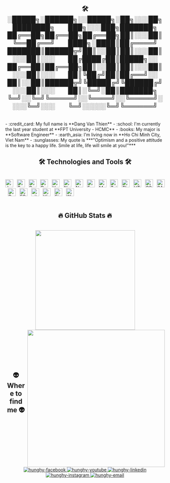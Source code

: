<h2 align="center">🛠 
░█████╗░██████╗░░█████╗░██╗░░░██╗████████╗  ███╗░░░███╗███████╗
██╔══██╗██╔══██╗██╔══██╗██║░░░██║╚══██╔══╝  ████╗░████║██╔════╝
███████║██████╦╝██║░░██║██║░░░██║░░░██║░░░  ██╔████╔██║█████╗░░
██╔══██║██╔══██╗██║░░██║██║░░░██║░░░██║░░░  ██║╚██╔╝██║██╔══╝░░
██║░░██║██████╦╝╚█████╔╝╚██████╔╝░░░██║░░░  ██║░╚═╝░██║███████╗
╚═╝░░╚═╝╚═════╝░░╚════╝░░╚═════╝░░░░╚═╝░░░  ╚═╝░░░░░╚═╝╚══════╝ </h2>
<br>
- :credit_card: My full name is **Dang Van Thien**
- :school: I'm currently the last year student at **FPT University - HCMC**
- :books: My major is **Software Engineer**
- :earth_asia: I'm living now in **Ho Chi Minh City, Viet Nam**
- :sunglasses: My quote is ***"Optimism and a positive attitude is the key to a happy life. Smile at life, life will smile at you!"*** 
<h2 align="center">🛠 Technologies and Tools 🛠</h2>
<br>
<!-- https://simpleicons.org/ -->
<span><img src="https://img.shields.io/badge/JavaScript-282C34?logo=javascript&logoColor=F7DF1E" alt="JavaScript logo" title="JavaScript" height="25" /></span>
&nbsp;
<span><img src="https://img.shields.io/badge/TypeScript-282C34?logo=typescript&logoColor=3178C6" alt="TypeScript logo" title="TypeScript" height="25" /></span>
&nbsp;
<span><img src="https://img.shields.io/badge/ReactJS-282C34?logo=react&logoColor=61DAFB" alt="ReactJS logo" title="ReactJS" height="25" /></span>
&nbsp;
<span><img src="https://img.shields.io/badge/Redux-282C34?logo=redux&logoColor=764ABC" alt="Redux logo" title="Redux" height="25" /></span>
&nbsp;
<span><img src="https://img.shields.io/badge/Vue.js-282C34?logo=vue.js&logoColor=4FC08D" alt="Vue.js logo" title="Vue.js" height="25" /></span>
&nbsp;
<span><img src="https://img.shields.io/badge/Nuxt.js-282C34?logo=nuxt.js&logoColor=4FC08D" alt="Nuxt.js logo" title="Nuxt.js" height="25" /></span>
&nbsp;
<span><img src="https://img.shields.io/badge/Node.js-282C34?logo=node.js&logoColor=00F200" alt="Node.js logo" title="Node.js" height="25" /></span>
&nbsp;
<span><img src="https://img.shields.io/badge/Express-282C34?logo=express&logoColor=FFFFFF" alt="Express.js logo" title="Express.js" height="25" /></span>
&nbsp;
<span><img src="https://img.shields.io/badge/MongoDB-282C34?logo=mongodb&logoColor=47A248" alt="MongoDB logo" title="MongoDB" height="25" /></span>
&nbsp;
<span><img src="https://img.shields.io/badge/Tailwind%20CSS-282C34?logo=tailwind-css&logoColor=38B2AC" alt="TailwindCSS logo" title="TailwindCSS" height="25" /></span>
&nbsp;
<span><img src="https://img.shields.io/badge/Three.js-282C34?logo=three.js&logoColor=FFFFFF" alt="Three.js logo" title="Three.js" height="25" /></span>
&nbsp;
<span><img src="https://img.shields.io/badge/HTML5-282C34?logo=html5&logoColor=E34F26" alt="HTML5 logo" title="HTML5" height="25" /></span>
&nbsp;
<span><img src="https://img.shields.io/badge/CSS3-282C34?logo=css3&logoColor=1572B6" alt="CSS3 logo" title="CSS3" height="25" /></span>
&nbsp;
<span><img src="https://img.shields.io/badge/Sass-282C34?logo=sass&logoColor=CC6699" alt="SASS logo" title="SASS" height="25" /></span>
&nbsp;
<span><img src="https://img.shields.io/badge/Bootstrap-282C34?logo=bootstrap&logoColor=7952B3" alt="Bootstrap logo" title="Bootstrap" height="25" /></span>
&nbsp;
<span><img src="https://img.shields.io/badge/ESLint-282C34?logo=eslint&logoColor=4B32C3" alt="ESLint logo" title="ESLint" height="25" /></span>
&nbsp;
<span><img src="https://img.shields.io/badge/git-282C34?logo=git&logoColor=F05032" alt="git logo" title="git" height="25" /></span>
&nbsp;
<span><img src="https://img.shields.io/badge/VS%20Code-282C34?logo=visual-studio-code&logoColor=007ACC" alt="Visual Studio Code logo" title="Visual Studio Code" height="25" /></span>
&nbsp;
<span><img src="https://img.shields.io/badge/Firebase-282C34?logo=firebase&logoColor=FFCA28" alt="Firebase logo" title="Firebase" height="25" /></span>
&nbsp;
<span><img src="https://img.shields.io/badge/WordPress-282C34?logo=wordPress&logoColor=21759B" alt="WordPress logo" title="WordPress" height="25" /></span>
&nbsp;

<br>

<br>
<h2 align="center">🔥 GitHub Stats 🔥</h2>
<!-- https://github.com/anuraghazra/github-readme-stats -->
<br>
<div align=center>
  <a href="#" title="HungHy1602">
    <img width="315" align="center" src="https://github-readme-stats.vercel.app/api/top-langs/?username=HungHy1602&hide=c%23,powershell,Mathematica,Ruby,Objective-C,Objective-C%2b%2b,Cuda&title_color=61dafb&text_color=ffffff&icon_color=61dafb&bg_color=20232a&langs_count=8&layout=compact&border_color=61dafb&hide_border=true" />
  </a>
  <a href="#" title="HungHy1602">
    <img align="right" width="434" src="https://github-readme-stats.vercel.app/api?username=HungHy1602&show_icons=true&theme=react&border_color=61dafb&hide_border=true" />
  </a>
</div>

<br><br><br><br><br>
<h2 align="center">👽 Where to find me 👽</h2>

<br>
<!-- https://icons8.com -->
<div align="center">
  <a href="https://www.facebook.com/hunghyyy0852/" target="blank">
    <img src="https://img.icons8.com/bubbles/100/000000/facebook-new.png" alt="hunghy-facebook" />
  </a>
  <a href="https://www.youtube.com/channel/UCBEBCxPLgze8-fheVeVrC9w" target="blank">
    <img src="https://img.icons8.com/bubbles/100/000000/youtube-squared.png" alt="hunghy-youtube" />
  </a>
  <a href="https://linktr.ee/AndyHung" target="blank">
    <img src="https://img.icons8.com/bubbles/100/000000/linkedin.png" alt="hunghy-linkedin" />
  </a>
  <a href="https://www.instagram.com/hung_hy0852/" target="blank">
    <img src="https://img.icons8.com/bubbles/100/000000/instagram.png" alt="hunghy-instagram" />
  </a>
  <a href="mailto:leconghung160202@gmail.com" target="top">
    <img src="https://img.icons8.com/bubbles/100/000000/apple-mail.png" alt="hunghy-email" />
  </a>
</div>

<br>
